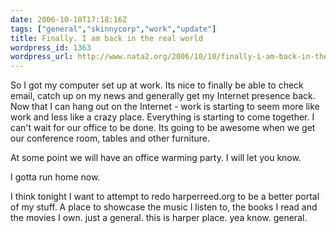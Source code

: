 ```yaml
---
date: 2006-10-10T17:18:16Z
tags: ["general","skinnycorp","work","update"]
title: Finally. I am back in the real world
wordpress_id: 1363
wordpress_url: http://www.nata2.org/2006/10/10/finally-i-am-back-in-the-real-world/
---
```


<p>So I got my computer set up at work. Its nice to finally be able to check email, catch up on my news and generally get my Internet presence back. Now that I can hang out on the Internet - work is starting to seem more like work and less like a crazy place. Everything is starting to come together. I can't wait for our office to be done. Its going to be awesome when we get our conference room, tables and other furniture. </p> <p>At some point we will have an office warming party. I will let you know. </p> <p>I gotta run home now. </p> <p>I think tonight I want to attempt to redo harperreed.org to be a better portal of my stuff. A place to showcase the music I listen to, the books I read and the movies I own. just a general. this is harper place. yea know. general. </p>
